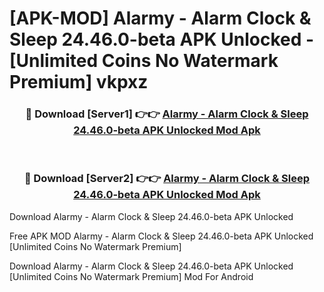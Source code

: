 # [APK-MOD] Alarmy - Alarm Clock & Sleep 24.46.0-beta APK Unlocked - [Unlimited Coins No Watermark Premium] vkpxz



<div align="center">
<h3>🔴 Download [Server1] 👉👉 <a href="https://momento.my/?title=Alarmy_-_Alarm_Clock_&_Sleep_24.46.0-beta_APK_Unlocked">Alarmy - Alarm Clock & Sleep 24.46.0-beta APK Unlocked Mod Apk</a></h3><br>

<h3>🔴 Download [Server2] 👉👉 <a href="https://momento.my/?title=Alarmy_-_Alarm_Clock_&_Sleep_24.46.0-beta_APK_Unlocked">Alarmy - Alarm Clock & Sleep 24.46.0-beta APK Unlocked Mod Apk</a></h3>
</div>



Download Alarmy - Alarm Clock & Sleep 24.46.0-beta APK Unlocked 

Free APK MOD Alarmy - Alarm Clock & Sleep 24.46.0-beta APK Unlocked [Unlimited Coins No Watermark Premium]

Download Alarmy - Alarm Clock & Sleep 24.46.0-beta APK Unlocked [Unlimited Coins No Watermark Premium] Mod For Android
